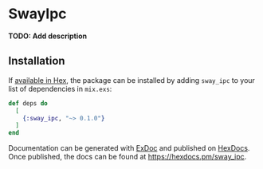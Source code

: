 # SwayIpc

**TODO: Add description**

## Installation

If [available in Hex](https://hex.pm/docs/publish), the package can be installed
by adding `sway_ipc` to your list of dependencies in `mix.exs`:

```elixir
def deps do
  [
    {:sway_ipc, "~> 0.1.0"}
  ]
end
```

Documentation can be generated with [ExDoc](https://github.com/elixir-lang/ex_doc)
and published on [HexDocs](https://hexdocs.pm). Once published, the docs can
be found at <https://hexdocs.pm/sway_ipc>.

